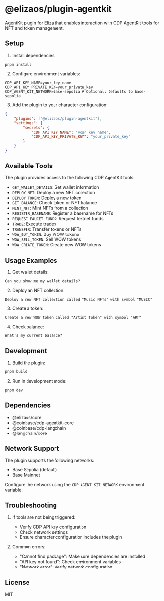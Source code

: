 # @elizaos/plugin-agentkit

AgentKit plugin for Eliza that enables interaction with CDP AgentKit tools for NFT and token management.

## Setup

1. Install dependencies:

```bash
pnpm install
```

2. Configure environment variables:

```env
CDP_API_KEY_NAME=your_key_name
CDP_API_KEY_PRIVATE_KEY=your_private_key
CDP_AGENT_KIT_NETWORK=base-sepolia # Optional: Defaults to base-sepolia
```

3. Add the plugin to your character configuration:

```json
{
    "plugins": ["@elizaos/plugin-agentkit"],
    "settings": {
        "secrets": {
            "CDP_API_KEY_NAME": "your_key_name",
            "CDP_API_KEY_PRIVATE_KEY": "your_private_key"
        }
    }
}
```

## Available Tools

The plugin provides access to the following CDP AgentKit tools:

-   `GET_WALLET_DETAILS`: Get wallet information
-   `DEPLOY_NFT`: Deploy a new NFT collection
-   `DEPLOY_TOKEN`: Deploy a new token
-   `GET_BALANCE`: Check token or NFT balance
-   `MINT_NFT`: Mint NFTs from a collection
-   `REGISTER_BASENAME`: Register a basename for NFTs
-   `REQUEST_FAUCET_FUNDS`: Request testnet funds
-   `TRADE`: Execute trades
-   `TRANSFER`: Transfer tokens or NFTs
-   `WOW_BUY_TOKEN`: Buy WOW tokens
-   `WOW_SELL_TOKEN`: Sell WOW tokens
-   `WOW_CREATE_TOKEN`: Create new WOW tokens

## Usage Examples

1. Get wallet details:

```
Can you show me my wallet details?
```

2. Deploy an NFT collection:

```
Deploy a new NFT collection called "Music NFTs" with symbol "MUSIC"
```

3. Create a token:

```
Create a new WOW token called "Artist Token" with symbol "ART"
```

4. Check balance:

```
What's my current balance?
```

## Development

1. Build the plugin:

```bash
pnpm build
```

2. Run in development mode:

```bash
pnpm dev
```

## Dependencies

-   @elizaos/core
-   @coinbase/cdp-agentkit-core
-   @coinbase/cdp-langchain
-   @langchain/core

## Network Support

The plugin supports the following networks:

-   Base Sepolia (default)
-   Base Mainnet

Configure the network using the `CDP_AGENT_KIT_NETWORK` environment variable.

## Troubleshooting

1. If tools are not being triggered:

    - Verify CDP API key configuration
    - Check network settings
    - Ensure character configuration includes the plugin

2. Common errors:
    - "Cannot find package": Make sure dependencies are installed
    - "API key not found": Check environment variables
    - "Network error": Verify network configuration

## License

MIT